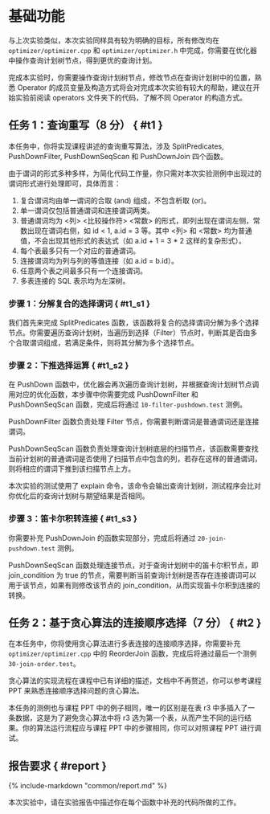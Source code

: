 # 基础功能

与上次实验类似，本次实验同样具有较为明确的目标，所有修改均在 `optimizer/optimizer.cpp` 和 `optimizer/optimizer.h` 中完成，你需要在优化器中操作查询计划树节点，得到更优的查询计划。

完成本实验时，你需要操作查询计划树节点，修改节点在查询计划树中的位置，熟悉 Operator 的成员变量及构造方式将会对完成本次实验有较大的帮助，建议在开始实验前阅读 operators 文件夹下的代码，了解不同 Operator 的构造方式。

## 任务 1：查询重写（8 分） { #t1 }

本任务中，你将实现课程讲述的查询重写算法，涉及 SplitPredicates, PushDownFilter, PushDownSeqScan 和 PushDownJoin 四个函数。

由于谓词的形式多种多样，为简化代码工作量，你只需对本次实验测例中出现过的谓词形式进行处理即可，具体而言：

1. 复合谓词均由单一谓词的合取 (and) 组成，不包含析取 (or)。
2. 单一谓词仅包括普通谓词和连接谓词两类。
3. 普通谓词均为 <列\> <比较操作符\> <常数\> 的形式，即列出现在谓词左侧，常数出现在谓词右侧，如 id < 1, a.id = 3 等。其中 <列\> 和 <常数\> 均为普通值，不会出现其他形式的表达式（如 a.id + 1 = 3 \* 2 这样的复杂形式）。
4. 每个表最多只有一个对应的普通谓词。
5. 连接谓词均为列与列的等值连接（如 a.id = b.id）。
6. 任意两个表之间最多只有一个连接谓词。
7. 多表连接的 SQL 表示均为左深树。

### 步骤 1：分解复合的选择谓词 { #t1_s1 }

我们首先来完成 SplitPredicates 函数，该函数将复合的选择谓词分解为多个选择节点。你需要遍历查询计划树，当遍历到选择（Filter）节点时，判断其是否由多个合取谓词组成，若满足条件，则将其分解为多个选择节点。

### 步骤 2：下推选择运算 { #t1_s2 }

在 PushDown 函数中，优化器会再次遍历查询计划树，并根据查询计划树节点调用对应的优化函数，本步骤中你需要完成 PushDownFilter 和 PushDownSeqScan 函数，完成后将通过 `10-filter-pushdown.test` 测例。

PushDownFilter 函数负责处理 Filter 节点，你需要判断谓词是普通谓词还是连接谓词。

PushDownSeqScan 函数负责处理查询计划树底层的扫描节点，该函数需要查找当前计划树的普通谓词是否使用了扫描节点中包含的列，若存在这样的普通谓词，则将相应的谓词下推到该扫描节点上方。

本次实验的测试使用了 explain 命令，该命令会输出查询计划树，测试程序会比对你优化后的查询计划树与期望结果是否相同。

### 步骤 3：笛卡尔积转连接 { #t1_s3 }

你需要补充 PushDownJoin 的函数实现部分，完成后将通过 `20-join-pushdown.test` 测例。

PushDownSeqScan 函数处理连接节点，对于查询计划树中的笛卡尔积节点，即 join_condition 为 true 的节点，需要判断当前查询计划树是否存在连接谓词可以用于该节点，如果有则修改该节点的 join_condition，从而实现笛卡尔积到连接的转换。

## 任务 2：基于贪心算法的连接顺序选择（7 分） { #t2 }

在本任务中，你将使用贪心算法进行多表连接的连接顺序选择，你需要补充 `optimizer/optimizer.cpp` 中的 ReorderJoin 函数，完成后将通过最后一个测例 `30-join-order.test`。

贪心算法的实现流程在课程中已有详细的描述，文档中不再赘述，你可以参考课程 PPT 来熟悉连接顺序选择问题的贪心算法。

本任务的测例也与课程 PPT 中的例子相同，唯一的区别是在表 r3 中多插入了一条数据，这是为了避免贪心算法中将 r3 选为第一个表，从而产生不同的运行结果。你的算法运行流程应与课程 PPT 中的步骤相同，你可以对照课程 PPT 进行调试。

## 报告要求 { #report }

{%
    include-markdown "common/report.md"
%}

本次实验中，请在实验报告中描述你在每个函数中补充的代码所做的工作。
